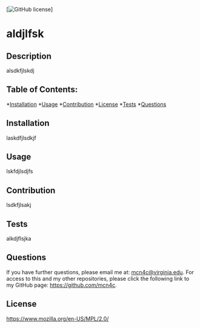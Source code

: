 [![GitHub license](https://img.shields.io/badge/license-MozzillaPublicLicensing2.0-blue.svg)]

# aldjlfsk 
 
## Description 

 alsdkfjlskdj

 ## Table of Contents: 

 *[Installation](#installation)  *[Usage](#usage)
 *[Contribution](#contribution) *[License](#license) *[Tests](#tests) *[Questions](#questions)

## Installation

 laskdfjlsdkjf

## Usage 

 lskfdjlsdjfs

## Contribution 

 lsdkfjlsakj

## Tests 

 alkdjflsjka

## Questions 

 If you have further questions, please email me at: mcn4c@virginia.edu.
 For access to this and my other repositories, please click the following link to my GitHub page: https://github.com/mcn4c. 

## License
https://www.mozilla.org/en-US/MPL/2.0/